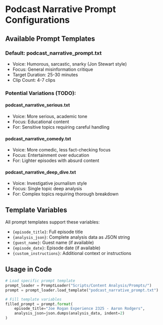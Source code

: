 # Podcast Narrative Prompt Configurations

## Available Prompt Templates

### Default: podcast_narrative_prompt.txt
- Voice: Humorous, sarcastic, snarky (Jon Stewart style)
- Focus: General misinformation critique
- Target Duration: 25-30 minutes
- Clip Count: 4-7 clips

### Potential Variations (TODO):

#### podcast_narrative_serious.txt
- Voice: More serious, academic tone
- Focus: Educational content
- For: Sensitive topics requiring careful handling

#### podcast_narrative_comedy.txt  
- Voice: More comedic, less fact-checking focus
- Focus: Entertainment over education
- For: Lighter episodes with absurd content

#### podcast_narrative_deep_dive.txt
- Voice: Investigative journalism style
- Focus: Single topic deep analysis
- For: Complex topics requiring thorough breakdown

## Template Variables

All prompt templates support these variables:
- `{episode_title}`: Full episode title
- `{analysis_json}`: Complete analysis data as JSON string
- `{guest_name}`: Guest name (if available)
- `{episode_date}`: Episode date (if available)
- `{custom_instructions}`: Additional context or instructions

## Usage in Code

```python
# Load specific prompt template
prompt_loader = PromptLoader("Scripts/Content Analysis/Prompts/")
prompt = prompt_loader.load_template("podcast_narrative_prompt.txt")

# Fill template variables
filled_prompt = prompt.format(
    episode_title="Joe Rogan Experience 2325 - Aaron Rodgers",
    analysis_json=json.dumps(analysis_data, indent=2)
)
```
